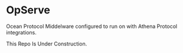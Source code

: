 # OpServe
Ocean Protocol Middelware configured to run on with Athena Protocol integrations. 

This Repo Is Under Construction. 
